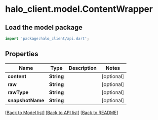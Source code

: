 # halo_client.model.ContentWrapper

## Load the model package
```dart
import 'package:halo_client/api.dart';
```

## Properties
Name | Type | Description | Notes
------------ | ------------- | ------------- | -------------
**content** | **String** |  | [optional] 
**raw** | **String** |  | [optional] 
**rawType** | **String** |  | [optional] 
**snapshotName** | **String** |  | [optional] 

[[Back to Model list]](../README.md#documentation-for-models) [[Back to API list]](../README.md#documentation-for-api-endpoints) [[Back to README]](../README.md)


